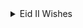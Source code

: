 <details>
  <summary>Eid II Wishes</summary>

    <details>
    <summary> EXPAND TOWARDS GREETINGS</summary>

        <details>
        <summary>Eid_II: Primary celebration and festival</summary>

            - [ ]  Scale: Major impact
            - [ ]  Category: Religion
            - [ ]  Emotional range: Highly sensitive
            - [ ]  Invitation at my home: Open for all
            - [ ]  Vocal pitch: Minor chord
            - [ ]  Dress: Festive and cheerful but nevermin

        </details>

        <details>
        <summary>
        RASHADUL ISLAM ross</summary>

            <details>
            <summary>Got here</summary>

                * B.Sc. in Computer Science, CA
                * B.Sc. in Computer Engineering, BD

            <details>
            <summary>Specialization</summary>

                + Computer System & Software
                + Software Engineering


            <details>
            <summary>Expertise</summary>

                + Enterprise inauguration and expansion
                + System or Software Design and Development
                + A.I. & devOP
                + Consulting
                + Business Intelligence and Big Data
                + Liaison
                + Country Lead
                + University speech giving
                + So much in corporates, social responsibility
                + STEM community development
                + Charity

            </details>
            </details>
            </details>
        </details>

        <details>
        <summary> Greeting</summary>

            > Eid is in you! Everything senses great if you make it sensible and attentive greatness. Happy holidays & feast to you and your f&f both at home and abroad.

            > ঈদ আপনার মাঝেই! আপনি সর্বজনীন অবহিত ও স্বীকৃত বৈশিষ্ট্য অনুভূতিতে থাকলে, সবাই ভাল থাকবে। দেশে ও বিদেশে আপনার সবাইকে ও আপনাকে কাজের ছুটির আন্তরিক শুভেচ্ছা।

            > L'Eid est en vous! Tout et bon si vous en faites une grandeur sensible et attentive. Joyeuses fêtes et fêtes à vous, à vos amis et à votre famille, tant chez vous qu'à l'étranger.

        </details>

        <details>
        <summary> Those who miss me: here says all</summary>

            ![Pixels](img_2_1687960547281.jpg)

        </details>

        <details>
        <summary> Reach me</summary>

            | Title      | Location |  Availability     |
            | :---        |    :----:   |          ---: |
            | Webex      | Gmail: rashadul.cse       | Always   |
            | Postbox      | Outlook: itsme.rashadul       | Always   |
            | SMS/Page  | +HH0 AHDA GO ROSS        |  Always      |
            | Cell  | +HH0 AGA DAA HCIE        |  11PM to 11AM EDT      |
            | Venue  | BE.7376062, HI.2598786        |  Always      |

        </details>

    </details>

    ```
    **Thank you!**
    ```
</details>
